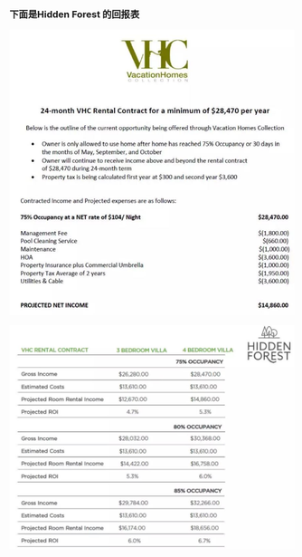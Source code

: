 ﻿

### 下面是Hidden Forest 的回报表

![hidden forest -1 ](images/roi-hidden-forest-rent-guaranted-1.jpg)


![hidden forest - 2](images/roi-hidden-forest-rent-guaranted-2.jpg)

